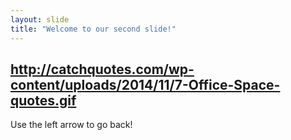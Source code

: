 ```yaml
---
layout: slide
title: "Welcome to our second slide!"
---
```

http://catchquotes.com/wp-content/uploads/2014/11/7-Office-Space-quotes.gif
---
Use the left arrow to go back!
